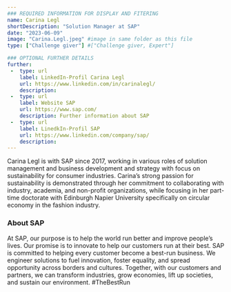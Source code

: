 ```yaml
---
### REQUIRED INFORMATION FOR DISPLAY AND FITERING
name: Carina Legl
shortDescription: "Solution Manager at SAP"
date: "2023-06-09"
image: "Carina.Legl.jpeg" #image in same folder as this file
type: ["Challenge giver"] #["Challenge giver, Expert"]

### OPTIONAL FURTHER DETAILS
further:
 -  type: url
    label: LinkedIn-Profil Carina Legl
    url: https://www.linkedin.com/in/carinalegl/
    description:
 -  type: url
    label: Website SAP
    url: https://www.sap.com/
    description: Further information about SAP
 -  type: url
    label: LinedkIn-Profil SAP
    url: https://www.linkedin.com/company/sap/
    description:
---
```


Carina Legl is with SAP since 2017, working in various roles of solution management and business development and strategy with focus on sustainability for consumer industries. Carina’s strong passion for sustainability is demonstrated through her commitment to collaborating with industry, academia, and non-profit organizations, while focusing in her part-time doctorate with Edinburgh Napier University specifically on circular economy in the fashion industry.

### About SAP

At SAP, our purpose is to help the world run better and improve people’s lives. Our promise is to innovate to help our customers run at their best. SAP is committed to helping every customer become a best-run business. We engineer solutions to fuel innovation, foster equality, and spread opportunity across borders and cultures. Together, with our customers and partners, we can transform industries, grow economies, lift up societies, and sustain our environment. #TheBestRun